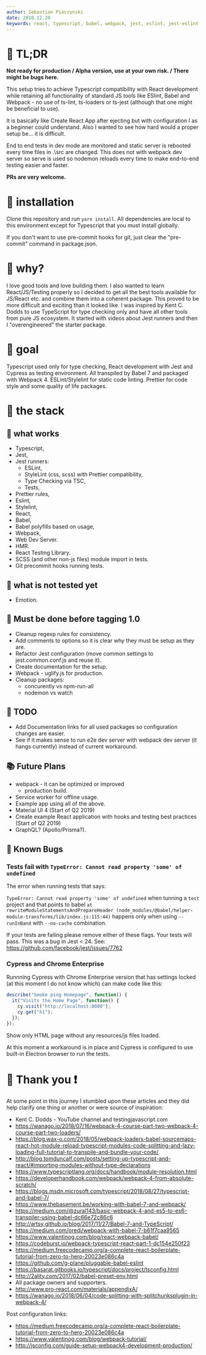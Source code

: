 ```yaml
---
author: Sebastian Pieczynski
date: 2018.12.20
keywords: react, typescript, babel, webpack, jest, eslint, jest-eslint-runner, jest-runner-tsc
---
```


# :seedling: TL;DR

**Not ready for production / Alpha version, use at your own risk. / There might be bugs here.**

This setup tries to achieve Typescript compatibility with React development while retaining all functionality of standard JS tools like ESlint, Babel and Webpack - no use of ts-lint, ts-loaders or ts-jest (although that one might be beneficial to use).

It is basically like Create React App after ejecting but with configuration I as a beginner could understand. Also I wanted to see how hard would a proper setup be... it is difficult.

End to end tests in dev mode are monitored and static server is rebooted every time files in .\src are changed. This does not with webpack dev server so serve is used so nodemon reloads every time to make end-to-end testing easier and faster.

**PRs are very welcome.**

# :crescent_moon: installation

Clone this repository and run `yarn install`. All dependencies are local to this environment except for Typescript that you must install globally.

If you don't want to use pre-commit hooks for git, just clear the "pre-commit" command in package.json.

# :gift_heart: why?

I love good tools and love building them. I also wanted to learn React/JS/Testing properly so I decided to get all the best tools available for JS/React etc. and combine them into a coherent package. This proved to be more difficult and exciting than it looked like. I was inspired by Kent C. Dodds to use TypeScript for type checking only and have all other tools from pure JS ecosystem. It started with videos about Jest runners and then I "overengineered" the starter package.

# :checkered_flag: goal

Typescript used only for type checking, React development with Jest and Cypress as testing environment. All transpiled by Babel 7 and packaged with Webpack 4. ESLint/Stylelint for static code linting. Prettier for code style and some quality of life packages.

# :leaves: the stack

## :battery: what works

- Typescript,
- Jest,
- Jest runners:
  - ESLint,
  - StyleLint (css, scss) with Prettier compatibility,
  - Type Checking via TSC,
  - Tests,
- Prettier rules,
- Eslint,
- Stylelint,
- React,
- Babel,
- Babel polyfills based on usage,
- Webpack,
- Web Dev Server.
- HMR.
- React Testing Library.
- SCSS (and other non-js files) module import in tests.
- Git precommit hooks running tests.

## :nut_and_bolt: what is not tested yet

- Emotion.

## :wrench: Must be done before tagging 1.0

- Cleanup regexp rules for consistency.
- Add comments to options so it is clear why they must be setup as they are.
- Refactor Jest configuration (move common settings to jest.common.conf.js and reuse it).
- Create documentation for the setup.
- Webpack - uglify.js for production.
- Cleanup packages:
  - concurently vs npm-run-all
  - nodemon vs watch

## :money_with_wings: TODO

- Add Documentation links for all used packages so configuration changes are easier.
- See if it makes sense to run e2e dev server with webpack dev server (it hangs currently) instead of current workaround.

## :books: Future Plans

- webpack - it can be optimized or improved
  - production build.
- Service worker for offline usage.
- Example app using all of the above.
- Material UI 4 (Start of Q2 2019)
- Create example React application with hooks and testing best practices (Start of Q2 2019)
- GraphQL? (Apollo/Prisma?).

## :bug: Known Bugs

### Tests fail with `TypeError: Cannot read property 'some' of undefined`

The error when running tests that says:

`TypeError: Cannot read property 'some' of undefined` when tunning a `test` project and that points to babel `at rewriteModuleStatementsAndPrepareHeader (node_modules/@babel/helper-module-transforms/lib/index.js:115:44)` happens only when using `--runInBand` with `--no-cache` combination.

If your tests are failing please remove either of these flags. Your tests will pass. This was a bug in Jest < 24. See: https://github.com/facebook/jest/issues/7762

### Cypress and Chrome Enterprise

Runnning Cypress with Chrome Enterprise version that has settings locked (at this moment I do not know which) can make code like this:

```js
describe("Smoke ping Homepage", function() {
  it("Visits the Home Page", function() {
    cy.visit("http://localhost:8080");
    cy.get("h1");
  });
});
```

Show only HTML page without any resources/js files loaded.

At this moment a workaround is in place and Cypress is configured to use built-in Electron browser to run the tests.

# :clap: Thank you :heavy_exclamation_mark:

At some point in this journey I stumbled upon these articles and they did help clarify one thing or another or were source of inspiration:

- Kent C. Dodds - YouTube channel and testingjavascript.com
- https://wanago.io/2018/07/16/webpack-4-course-part-two-webpack-4-course-part-two-loaders/
- https://blog.wax-o.com/2018/05/webpack-loaders-babel-sourcemaps-react-hot-module-reload-typescript-modules-code-splitting-and-lazy-loading-full-tutorial-to-transpile-and-bundle-your-code/
- http://blog.tomduncalf.com/posts/setting-up-typescript-and-react/#importing-modules-without-type-declarations
- https://www.typescriptlang.org/docs/handbook/module-resolution.html
- https://developerhandbook.com/webpack/webpack-4-from-absolute-scratch/
- https://blogs.msdn.microsoft.com/typescript/2018/08/27/typescript-and-babel-7/
- https://www.thebasement.be/working-with-babel-7-and-webpack/
- https://medium.com/@zural143/basic-webpack-4-and-es5-to-es6-transpiler-using-babel-dc66e72c86c6
- http://artsy.github.io/blog/2017/11/27/Babel-7-and-TypeScript/
- https://medium.com/oredi/webpack-with-babel-7-b61f7caa9565
- https://www.valentinog.com/blog/react-webpack-babel/
- https://codeburst.io/webpack-typescript-react-part-1-dc154e250f23
- https://medium.freecodecamp.org/a-complete-react-boilerplate-tutorial-from-zero-to-hero-20023e086c4a
- https://github.com/g-plane/pluggable-babel-eslint
- https://basarat.gitbooks.io/typescript/docs/project/tsconfig.html
- http://2ality.com/2017/02/babel-preset-env.html
- All package owners and supporters.
- http://www.pro-react.com/materials/appendixA/
- https://wanago.io/2018/06/04/code-splitting-with-splitchunksplugin-in-webpack-4/

Post configuration links:

- https://medium.freecodecamp.org/a-complete-react-boilerplate-tutorial-from-zero-to-hero-20023e086c4a
- https://www.valentinog.com/blog/webpack-tutorial/
- http://jsconfig.com/guide-setup-webpack4-development-production/
